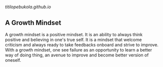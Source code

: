 ###### titilopebukola.github.io
## A Growth Mindset
A growth mindset is a positive mindset. It is an ability to always think positive and believing in one's true self.
It is a mindset that welcome criticism and always ready to take feedbacks onboard and strive to improve.
With a growth mindset, one see failure as an opportunity to learn a better way of doing thing, an avenue to improve and become better version of oneself.
